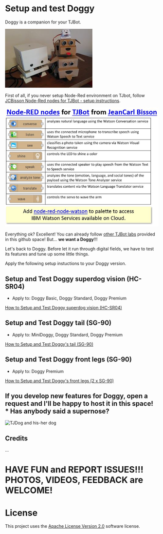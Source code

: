 # Setup and test Doggy

Doggy is a companion for your TJBot.

![Doggy's family](https://github.com/fmanclossi/TJBot-playbook/blob/master/examples/Doggy/Media/Doggy's%20family%20updated.jpg)

First of all, if you never setup Node-Red environment on TJbot, follow [JCBisson Node-Red nodes for TJBot - setup instructions](https://github.com/fmanclossi/TJBot-playbook/blob/master/setup/Setup_Node-Red_on_TJBot.md).

![TJBot nodes from JeanCarl Bisson](https://github.com/fmanclossi/TJBot-playbook/blob/master/setup/Images/TJBot%20Lab%20-%20TJBot%20nodes%20from%20JeanCarl%20Bisson.jpg)

Everything ok? Excellent! You can already follow [other TJBot labs](https://github.com/fmanclossi/TJBot-playbook/tree/master/examples) provided in this github space! But... **we want a Doggy**!!!

Let's back to Doggy. Before let it run through digital fields, we have to test its features and tune up some little things.

Apply the following setup instuctions to your Doggy version.

## Setup and Test Doggy superdog vision (HC-SR04)

* Apply to: Doggy Basic, Doggy Standard, Doggy Premium

[How to Setup and Test Doggy superdog vision (HC-SR04)]()

## Setup and Test Doggy tail (SG-90)

* Apply to: MiniDoggy, Doggy Standard, Doggy Premium

[How to Setup and Test Doggy's tail (SG-90)]()

## Setup and Test Doggy front legs (SG-90)

* Apply to: Doggy Premium

[How to Setup and Test Doggy's front legs (2 x SG-90)]()

## If you develop new features for Doggy, open a request and I'll be happy to host it in this space! * Has anybody said a supernose? 


![TJDog and his-her dog](https://github.com/fmanclossi/TJBot-playbook/blob/master/examples/Doggy/Media/TJBot%20and%20Doggy%20-%20advanced%20version.gif)


## Credits

...

# HAVE FUN and REPORT ISSUES!!! PHOTOS, VIDEOS, FEEDBACK are WELCOME!

# License  
This project uses the [Apache License Version 2.0](../../LICENSE) software license.  